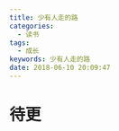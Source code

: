 ```yaml
---
title: 少有人走的路
categories:
  - 读书
tags:
  - 成长
keywords: 少有人走的路
date: 2018-06-10 20:09:47
---
```


# 待更
